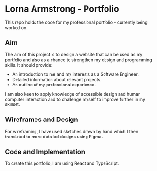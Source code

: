 # Lorna Armstrong - Portfolio

This repo holds the code for my professional portfolio - currently being worked on.

## Aim

The aim of this project is to design a website that can be used as my portfolio and also as a chance to strengthen my design and programming skills.
It should provide:

- An introduction to me and my interests as a Software Engineer.
- Detailed information about relevant projects.
- An outline of my professional experience.

I am also keen to apply knowledge of accessible design and human computer interaction and to challenge myself to improve further in my skillset.

## Wireframes and Design

For wireframing, I have used sketches drawn by hand which I then translated to more detailed designs using Figma.

## Code and Implementation

To create this portfolio, I am using React and TypeScript.
